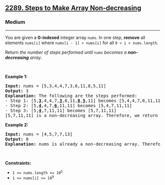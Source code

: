 <h2><a href="https://leetcode.com/problems/steps-to-make-array-non-decreasing/">2289. Steps to Make Array Non-decreasing</a></h2><h3>Medium</h3><hr><div style="user-select: auto;"><p style="user-select: auto;">You are given a <strong style="user-select: auto;">0-indexed</strong> integer array <code style="user-select: auto;">nums</code>. In one step, <strong style="user-select: auto;">remove</strong> all elements <code style="user-select: auto;">nums[i]</code> where <code style="user-select: auto;">nums[i - 1] &gt; nums[i]</code> for all <code style="user-select: auto;">0 &lt; i &lt; nums.length</code>.</p>

<p style="user-select: auto;">Return <em style="user-select: auto;">the number of steps performed until </em><code style="user-select: auto;">nums</code><em style="user-select: auto;"> becomes a <strong style="user-select: auto;">non-decreasing</strong> array</em>.</p>

<p style="user-select: auto;">&nbsp;</p>
<p style="user-select: auto;"><strong style="user-select: auto;">Example 1:</strong></p>

<pre style="user-select: auto;"><strong style="user-select: auto;">Input:</strong> nums = [5,3,4,4,7,3,6,11,8,5,11]
<strong style="user-select: auto;">Output:</strong> 3
<strong style="user-select: auto;">Explanation:</strong> The following are the steps performed:
- Step 1: [5,<strong style="user-select: auto;"><u style="user-select: auto;">3</u></strong>,4,4,7,<u style="user-select: auto;"><strong style="user-select: auto;">3</strong></u>,6,11,<u style="user-select: auto;"><strong style="user-select: auto;">8</strong></u>,<u style="user-select: auto;"><strong style="user-select: auto;">5</strong></u>,11] becomes [5,4,4,7,6,11,11]
- Step 2: [5,<u style="user-select: auto;"><strong style="user-select: auto;">4</strong></u>,4,7,<u style="user-select: auto;"><strong style="user-select: auto;">6</strong></u>,11,11] becomes [5,4,7,11,11]
- Step 3: [5,<u style="user-select: auto;"><strong style="user-select: auto;">4</strong></u>,7,11,11] becomes [5,7,11,11]
[5,7,11,11] is a non-decreasing array. Therefore, we return 3.
</pre>

<p style="user-select: auto;"><strong style="user-select: auto;">Example 2:</strong></p>

<pre style="user-select: auto;"><strong style="user-select: auto;">Input:</strong> nums = [4,5,7,7,13]
<strong style="user-select: auto;">Output:</strong> 0
<strong style="user-select: auto;">Explanation:</strong> nums is already a non-decreasing array. Therefore, we return 0.
</pre>

<p style="user-select: auto;">&nbsp;</p>
<p style="user-select: auto;"><strong style="user-select: auto;">Constraints:</strong></p>

<ul style="user-select: auto;">
	<li style="user-select: auto;"><code style="user-select: auto;">1 &lt;= nums.length &lt;= 10<sup style="user-select: auto;">5</sup></code></li>
	<li style="user-select: auto;"><code style="user-select: auto;">1 &lt;= nums[i] &lt;= 10<sup style="user-select: auto;">9</sup></code></li>
</ul>
</div>
